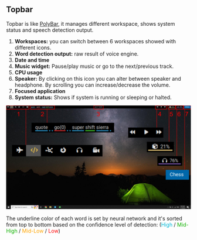 ## Topbar

Topbar is like [PolyBar](https://github.com/polybar/polybar), it manages different workspace, shows system status and speech detection output.

1. **Workspaces:** you can switch between 6 workspaces showed with different icons.
2. **Word detection output:** raw result of voice engine.
3. **Date and time**
4. **Music widget:** Pause/play music or go to the next/previous track.
5. **CPU usage**
6. **Speaker:** By clicking on this icon you can alter between speaker and headphone. By scrolling you can increase/decrease the volume.
7. **Focused application**
7. **System status:** Shows if system is running or sleeping or halted.

![Mom](img/mom.jpg)

The underline color of each word is set by neural network and it's sorted from top to bottom based on the confidence level of detection: 
(<span style="color:#00b8d7">High</span>
/ <span style="color:#10b100">Mid-High</span>
/ <span style="color:Orange">Mid-Low</span>
/ <span style="color:#f00">Low</span>)